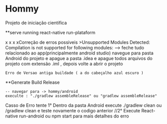 # Hommy

Projeto de iniciação cientifica

\*\*serve running
react-native run-plataform

x x x xCorreção de erros possiveis >Unsupported Modules Detected: Compilation is not supported for following modules: --> feche tudo relacionado ao app(principalmente android studio) navegue para pasta Android do projeto e apague a pasta .idea e apague todos arquivos do projeto com extensão .iml , depois volte a abrir o projeto

    Erro de Versao antiga buildade ( a do cabeçalho azul escuro )

\*\*Generate Build Release

    -- navegar para -> hommy/android
    execulte : "./gradlew assembleRelease" ou "gradlew assembleRelease"

Casso de Erro tente
1° Dentro da pasta Android execute ./gradlew clean ou /gradlew clean e teste novamente o codigo anterior
//2° Execute React-native run-android ou npm start para mais detalhes do erro
